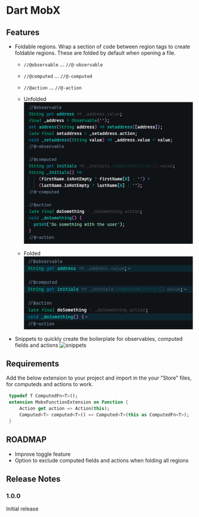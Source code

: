 # Dart MobX

## Features

* Foldable regions. Wrap a section of code between region tags to create foldable regions. These are folded by default when opening a file.
    - `//@observable` ... `//@-observable`
    - `//@computed` ... `//@-computed`
    - `//@action` ... `//@-action`

    - Unfolded ![Unfolded Regions](images/fold-before.png)
    - Folded ![Folded regions](images/fold-after.png)

* Snippets to quickly create the boilerplate for observables, computed fields and actions
    ![snippets](images/snippets.gif)

## Requirements
   Add the below extension to your project and import in the your "Store" files, for computeds and actions to work.

   ```Dart
    typedef T ComputedFn<T>();
    extension MobxFunctionExtension on Function {
        Action get action => Action(this);
        Computed<T> computed<T>() => Computed<T>(this as ComputedFn<T>);
    }
``` 

## ROADMAP
* Improve toggle feature
* Option to exclude computed fields and actions when folding all regions

## Release Notes

### 1.0.0
Initial release
